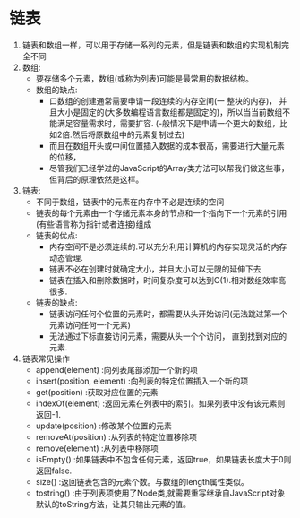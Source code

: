 # 链表
1. 链表和数组一样，可以用于存储一系列的元素，但是链表和数组的实现机制完全不同
2. 数组:
   * 要存储多个元素，数组(或称为列表)可能是最常用的数据结构。
   * 数组的缺点:
     * 口数组的创建通常需要申请一段连续的内存空间(一 整块的内存)， 并且大小是固定的(大多数编程语言数组都是固定的)，所以当当前数组不能满足容量需求时，需要扩容. (-般情况下是申请一个更大的数组，比如2倍.然后将原数组中的元素复制过去)
     * 而且在数组开头或中间位置插入数据的成本很高，需要进行大量元素的位移，
     * 尽管我们已经学过的JavaScript的Array类方法可以帮我们做这些事，但背后的原理依然是这样。
3. 链表:
   * 不同于数组，链表中的元素在内存中不必是连续的空间
   * 链表的每个元素由一个存储元素本身的节点和一个指向下一个元素的引用(有些语言称为指针或者连接)组成
   * 链表的优点:
     * 内存空间不是必须连续的.可以充分利用计算机的内存实现灵活的内存动态管理.
     * 链表不必在创建时就确定大小，并且大小可以无限的延伸下去
     * 链表在插入和删除数据时，时间复杂度可以达到O(1).相对数组效率高很多.
   * 链表的缺点:
     * 链表访问任何个位置的元素时，都需要从头开始访问(无法跳过第一个元素访问任何一个元素)
     * 无法通过下标直接访问元素，需要从头一个个访问， 直到找到对应的元素.
4. 链表常见操作
   * append(element) :向列表尾部添加一个新的项
   * insert(position, element) :向列表的特定位置插入一个新的项
   * get(position) :获取对应位置的元素
   * indexOf(element) :返回元素在列表中的索引。如果列表中没有该元素则返回-1.
   * update(position) :修改某个位置的元素
   * removeAt(position) :从列表的特定位置移除项
   * remove(element) :从列表中移除项
   * isEmpty() :如果链表中不包含任何元素，返回true，如果链表长度大于0则返回false.
   * size() :返回链表包含的元素个数。与数组的length属性类似。
   * tostring() :由于列表项使用了Node类,就需要重写继承自JavaScript对象默认的toString方法，让其只输出元素的值。

